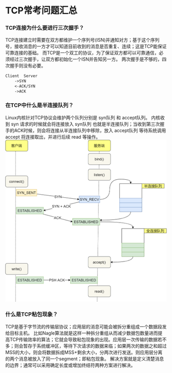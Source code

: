 # TCP常考问题汇总

### TCP连接为什么要进行三次握手？
TCP连接建立时需要在双方都维护一个序列号(ISN)并通知对方；基于这个序列号，接收消息的一方才可以知道目前收到的消息是否重复、连续；这是TCP能保证可靠连接的基础。
而TCP是一个双工的协议，为了保证双方都可以可靠通信，必须经过三次握手，让双方都初始化一个ISN并告知另一方。
两次握手是不够的，四次握手则没有必要。

```
Client  Server
    ->SYN
    <-ACK/SYN
    ->ACK
```

### 在TCP中什么是半连接队列？
Linux内核针对TCP协议会维护两个队列分别是 syn队列 和 accept队列。
内核收到 syn 请求的时候就会将连接放入 syn队列 也就是半连接队列；当收到第三次握手的ACK时候，则会将连接从半连接队列中移除，放入 accept队列 等待系统调用 accept 将连接取出，并进行后续 read 等操作。
![](2022-05-07-19-15-46.png)

### 什么是TCP粘包现象？
TCP是基于字节流的传输层协议；应用层的消息可能会被拆分重组成一个数据段发给目标主机。
比如Nagle算法就是这样一种拆分重组从而减少数据包数量进而提高TCP传输效率的算法；它就会导致粘包现象的出现。应用层一次传输的数据若不多；则会暂存于系统缓冲区，等待下次请求的数据来临；如果两次的数据之和超过MSS的大小，则会将数据拆成MSS+剩余大小，分两次进行发送。则应用层分离的两个消息被放入了同一个segment；即粘包现象。
解决方案就是定义清楚消息的边界；通常可以采用确定长度或增加终结符两种方案进行解决。